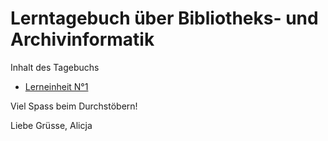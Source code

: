 <h1>Lerntagebuch über Bibliotheks- und Archivinformatik</h1>

<p>Inhalt des Tagebuchs</p>

<ul>
  <li><a href="https://github.com/alset2103/Lerntagebuch-BAIN/blob/master/Lerneinheit%201%20(13.03.2020)">Lerneinheit N°1</a> </li>
</ul>

<p>Viel Spass beim Durchstöbern!</p>
<p>Liebe Grüsse, Alicja</p>
